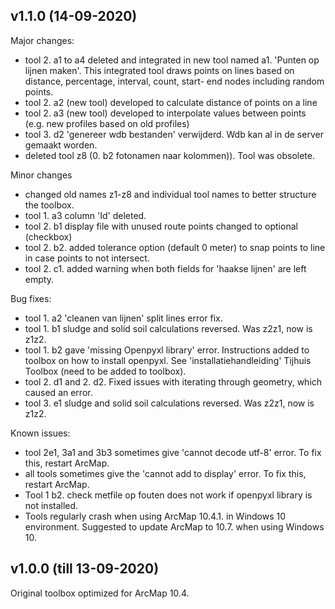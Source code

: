 v1.1.0 (14-09-2020)
------

Major changes:

- tool 2. a1 to a4 deleted and integrated in new tool named a1. 'Punten op lijnen maken'. 
  This integrated tool draws points on lines based on distance, percentage, interval, count, start- end nodes 
  including random points. 
- tool 2. a2 (new tool) developed to calculate distance of points on a line
- tool 2. a3 (new tool) developed to interpolate values between points (e.g. new profiles based on old profiles)
- tool 3. d2 'genereer wdb bestanden' verwijderd. Wdb kan al in de server gemaakt worden. 
- deleted tool z8 (0. b2 fotonamen naar kolommen)). Tool was obsolete.

Minor changes
- changed old names z1-z8 and individual tool names to better structure the toolbox. 
- tool 1. a3 column 'Id' deleted.
- tool 2. b1 display file with unused route points changed to optional (checkbox)
- tool 2. b2. added tolerance option (default 0 meter) to snap points to line in case points to not intersect. 
- tool 2. c1. added warning when both fields for 'haakse lijnen' are left empty. 

Bug fixes:
- tool 1. a2 'cleanen van lijnen' split lines error fix. 
- tool 1. b1 sludge and solid soil calculations reversed. Was z2z1, now is z1z2.
- tool 1. b2 gave 'missing Openpyxl library' error. Instructions added to toolbox on how to install openpyxl.
          See 'installatiehandleiding' Tijhuis Toolbox (need to be added to toolbox).
- tool 2. d1 and 2. d2. Fixed issues with iterating through geometry, which caused an error.  
- tool 3. e1 sludge and solid soil calculations reversed. Was z2z1, now is z1z2.
          
Known issues:
- tool 2e1, 3a1 and 3b3 sometimes give 'cannot decode utf-8' error. To fix this, restart ArcMap.
- all tools sometimes give the 'cannot add to display' error. To fix this, restart ArcMap. 
- Tool 1 b2. check metfile op fouten does not work if openpyxl library is not installed. 
- Tools regularly crash when using ArcMap 10.4.1. in Windows 10 environment. 
  Suggested to update ArcMap to 10.7. when using Windows 10. 

v1.0.0 (till 13-09-2020)
------

Original toolbox optimized for ArcMap 10.4.
